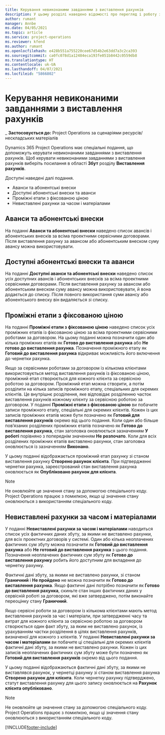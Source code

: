 ```yaml
---
title: Керування невиконаними завданнями з виставлення рахунків
description: У цьому розділі наведено відомості про перегляд і роботу з невиконаними завданнями з виставлення рахунків у Project Operations.
author: rumant
manager: Annbe
ms.date: 04/05/2021
ms.topic: article
ms.service: project-operations
ms.reviewer: kfend
ms.author: rumant
ms.openlocfilehash: e428b551a755220cee67d54b2e63dd7a3c2ca393
ms.sourcegitcommit: ca0fc078d1a12484eca193fe051b8442c0559db8
ms.translationtype: HT
ms.contentlocale: uk-UA
ms.lasthandoff: 04/07/2021
ms.locfileid: "5866802"
---
```

# <a name="manage-billing-backlog"></a>Керування невиконаними завданнями з виставлення рахунків

_ **Застосовується до:** Project Operations за сценаріями ресурсів/нескладських матеріалів

Dynamics 365 Project Operations має спеціальні подання, що допоможуть керувати невиконаними завданнями з виставлення рахунків. Щоб керувати невиконаними завданнями з виставлення рахунків виберіть посилання в області **Збут** розділу **Виставлення рахунків**. 

Доступні наведені далі подання.

- Аванси та абонентські внески
- Доступні абонентські внески та аванси
- Проміжні етапи з фіксованою ціною
- Невиставлені рахунки за часом і матеріалами

## <a name="retainers-and-advances"></a>Аванси та абонентські внески

На поданні **Аванси та абонентські внески** наведено список авансів і абонентських внесків за всіма проектними сервісними договорами. Після виставлення рахунку за авансом або абонентським внеском суму авансу можна використовувати.

## <a name="available-retainers-and-advances"></a>Доступні абонентські внески та аванси

На поданні **Доступні аванси та абонентські внески** наведено список усіх доступних авансів і абонентських внесків за всіма проектними сервісними договорами. Після виставлення рахунку за авансом або абонентським внеском суму авансу можна використовувати, й вона додається до списку. Після повного використання суми авансу або абонентського внеску він видаляється зі списку.

## <a name="fixed-price-milestones"></a>Проміжні етапи з фіксованою ціною

На поданні **Проміжні етапи з фіксованою ціною** наведено список усіх проміжних етапів із фіксованою ціною за всіма проектними сервісними роботами за договором. На цьому поданні можна позначити один або кілька проміжних етапів як **Готово до виставлення рахунка** або **Не готово до виставлення рахунка**. Позначення проміжного етапу як **Готовий до виставлення рахунка** відкриває можливість його включення до чернетки рахунка.

Якщо за сервісними роботами за договором із кількома клієнтами використовується метод виставлення рахунків із фіксованою ціною, проміжний етап створюється для кожного клієнта за сервісною роботою за договором. Проміжний етап можна створити, а потім розділити на кілька записів проміжного етапу, спеціальних для окремих клієнтів. Це внутрішнє розділення, яке відповідає розділенню часток виставлення рахунків кожному клієнту за сервісною роботою за договором. У поданні **Проміжні етапи з фіксованою ціною** ви побачите записи проміжного етапу, спеціальні для окремих клієнтів. Кожен із цих записів проміжних етапів може бути позначено як **Готовий для виставлення рахунків** окремо від цього подання. Коли один або більше пов’язаних розділених проміжних етапів позначено як **Готово до виставлення рахунка**, стан заголовка оновлюється зазначенням **У роботі** порівняно з попереднім значенням **Не розпочато**. Коли для всіх розділених проміжних етапів виставлено рахунки, стан заголовка оновлюється із зазначенням **Виконано**.

У цьому поданні відображається проміжний етап рахунку зі станом виставлення рахунку **Створено рахунок клієнта**. При підтвердженні чернетки рахунка, зареєстрований стан виставлення рахунка оновлюється як **Опубліковано рахунок для клієнта**. 

> [!NOTE] 
> Не оновлюйте це значення стану за допомогою спеціального коду. Project Operations працює з помилкою, якщо ці значення стану оновлюються з використанням спеціального коду.

## <a name="time-and-material-billing-backlog"></a>Невиставлені рахунки за часом і матеріалами

У поданні **Невиставлені рахунки за часом і матеріалами** наводиться список усіх фактичних даних збуту, за якими не виставлено рахунки, для всіх проектних договорів у системі. Один або кілька неоплачених фактичних сум збуту можна позначити як **Готовий до виставлення рахунка** або **Не готовий до виставлення рахунка** з цього подання. Позначення неоплачених фактичних сум збуту як **Готово до виставлення рахунку** робить його доступним для вкладення до чернетку рахунку.

Фактичні дані збуту, за якими не виставлено рахунки, зі станом **Граничний** і **Не пройдено** не можна позначити як **Готово до виставлення рахунка**. Якщо фактичні дані потрібно позначити як **Готово до виставлення рахунка**, скиньте стан інших фактичних даних у сервісній роботі за договором, які вже затверджено, потім виконайте переоцінку стану **Граничний**.

Якщо сервісні роботи за договором із кількома клієнтами мають метод виставлення рахунків за час і матеріали, при затвердженні часу та витрат для кожного клієнта за сервісною роботою за договором створюється один факт збуту, за яким не виставлено рахунок, із урахуванням частки розділення в цілях виставлення рахунків, визначеної для кожного з клієнтів. У поданні **Невиставлені рахунки за часом і матеріалами** ви побачите ці спеціальні для окремих клієнтів фактичні дані збуту, за якими не виставлено рахунки. Кожен із цих записів неоплачених фактичних сум збуту може бути позначено як **Готовий для виставлення рахунків** окремо від цього подання.

У цьому поданні відображаються фактичні дані збуту, за якими не виставлявся рахунок, у чернетці рахунку зі станом виставлення рахунка **Створено рахунок для клієнта**. Коли чернетку рахунку підтверджено, статут виставлення рахунку для цього запису оновлюється на **Рахунок клієнта опубліковано**. 

> [!NOTE] 
> Не оновлюйте це значення стану за допомогою спеціального коду. Project Operations працює з помилкою, якщо ці значення стану оновлюються з використанням спеціального коду.


[!INCLUDE[footer-include](../includes/footer-banner.md)]
